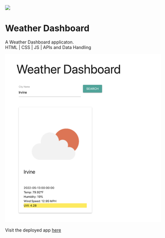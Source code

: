 
<img src='https://img.shields.io/badge/license-MIT-blue.svg'>
 
<h1> Weather Dashboard </h1>

<p> A Weather Dashboard applicaton. 
 <br>
 HTML | CSS | JS | APIs and Data Handling</p>

![alt text](https://github.com/bsandfer/weather-dashboard/blob/main/assets/WeatherDashboardScreenshot.png?raw=true)

Visit the deployed app <a href="https://bsandfer.github.io/weather-dashboard/" target="_blank" rel="noreferrer">here</a>
